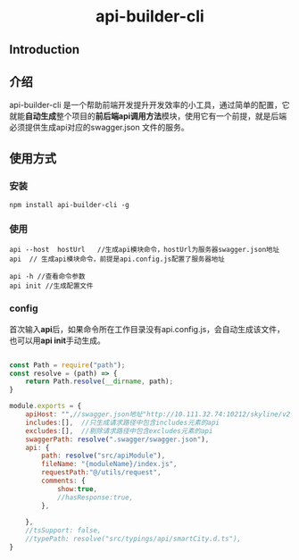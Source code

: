 <h1 align="center">api-builder-cli</h1>

## Introduction
## 介绍
api-builder-cli 是一个帮助前端开发提升开发效率的小工具，通过简单的配置，它就能**自动生成**整个项目的**前后端api调用方法**模块，使用它有一个前提，就是后端必须提供生成api对应的swagger.json 文件的服务。

## 使用方式
### 安装
```shell
npm install api-builder-cli -g
```

### 使用
```shell
api --host  hostUrl   //生成api模块命令，hostUrl为服务器swagger.json地址
api  // 生成api模块命令，前提是api.config.js配置了服务器地址

api -h //查看命令参数
api init //生成配置文件

```

### config

首次输入**api**后，如果命令所在工作目录没有api.config.js，会自动生成该文件，也可以用**api init**手动生成。


```javascript

const Path = require("path");
const resolve = (path) => {
    return Path.resolve(__dirname, path);
}

module.exports = {
    apiHost: "",//swagger.json地址"http://10.111.32.74:10212/skyline/v2/api-docs"
    includes:[],  //只生成请求路径中包含includes元素的api
    excludes:[],  //剔除请求路径中包含excludes元素的api
    swaggerPath: resolve(".swagger/swagger.json"),
    api: {
        path: resolve("src/apiModule"),
        fileName: "{moduleName}/index.js",
        requestPath:"@/utils/request",
        comments: {
            show:true,
            //hasResponse:true,
        },
        
    },
    //tsSupport: false,
    //typePath: resolve("src/typings/api/smartCity.d.ts"),
}

```